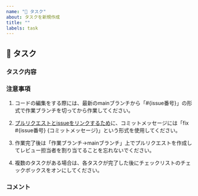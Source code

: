 ```yaml
---
name: "📝 タスク"
about: タスクを新規作成
title: ""
labels: task
---
```


## 📝 タスク

### タスク内容 <!-- [必須] -->

<!--
ここにタスク内容を記載する。
作業対象（ファイルやページやコンポーネントなど）と作業の意図を明確にしておく。
複数のタスク内容がある場合は、進捗率がわかるようにチェックリスト形式で記載する。

(例)
- [ ] レスポンシブ対応
- [ ] Node.jsのバージョンアップデート
-->

### 注意事項 <!-- [任意] -->

1. コードの編集をする際には、最新のmainブランチから「#{issue番号}」の形式で作業ブランチを切ってから作業してください。

2. [プルリクエストとissueをリンクするため](https://docs.github.com/ja/issues/tracking-your-work-with-issues/linking-a-pull-request-to-an-issue#linking-a-pull-request-to-an-issue-using-a-keyword)に、コミットメッセージには「fix #{issue番号} {コミットメッセージ}」という形式を使用してください。

3. 作業完了後は「作業ブランチ→mainブランチ」上でプルリクエストを作成してレビュー担当者を割り当てることを忘れないでください。

4. 複数のタスクがある場合は、各タスクが完了した後にチェックリストのチェックボックスをオンにしてください。

<!--
ここに注意事項を記載する。
-->

### コメント <!-- [任意] -->

<!--
ここにコメントを記載する。
-->
